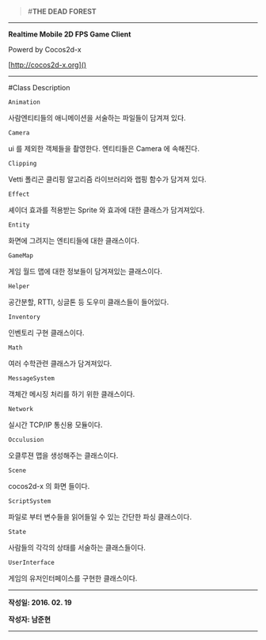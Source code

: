 >#**THE DEAD FOREST**

- - -

**Realtime Mobile 2D FPS Game Client**


Powerd by Cocos2d-x

[http://cocos2d-x.org]()

- - -

#Class  Description


`Animation`

  사람엔티티들의 애니메이션을 서술하는 파일들이 담겨져 있다. 
  
 `Camera`  
 
 ui 를 제외한 객체들을 촬영한다. 엔티티들은 Camera 에 속해진다. 
 
 `Clipping`  
 
 Vetti 폴리곤 클리핑 알고리즘 라이브러리와 랩핑 함수가 담겨져 있다.
 
 `Effect`  
 
 셰이더 효과를 적용받는 Sprite 와 효과에 대한 클래스가 담겨져있다.
 
 `Entity`  
 
 화면에 그려지는 엔티티들에 대한 클래스이다. 
 
`GameMap`

 게임 월드 맵에 대한 정보들이 담겨져있는 클래스이다.
 
`Helper`

 공간분할, RTTI, 싱글톤 등 도우미 클래스들이 들어있다.
 
`Inventory`

 인벤토리 구현 클래스이다.
 
`Math`

 여러 수학관련 클래스가 담겨져있다.
 
`MessageSystem`

 객체간 메시징 처리를 하기 위한 클래스이다.
 
`Network`

 실시간 TCP/IP 통신용 모듈이다.

`Occulusion`

 오클루젼 맵을 생성해주는 클래스이다. 
 
`Scene`

 cocos2d-x 의 화면 들이다.
 
`ScriptSystem`

 파일로 부터 변수들을 읽어들일 수 있는 간단한 파싱 클래스이다.
 
`State`

 사람들의 각각의 상태를 서술하는 클래스들이다.
 
`UserInterface`

 게임의 유저인터페이스를 구현한 클래스이다.

- - -

**작성일: 2016. 02. 19**

**작성자: 남준현**

- - -
 
